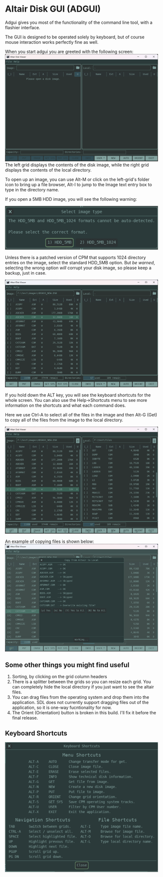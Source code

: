 # Altair Disk GUI (ADGUI)

Adgui gives you most of the functionality of the command line tool, with a flashier interface.

The GUI is designed to be operated solely by keyboard, but of course mouse
interaction works perfectly fine as well.

When you start adgui you are greeted with the following screen:
![Start Screen](start_screen.png)
The left grid displays the contents of the disk image, while the right grid displays the contents of the local directory.

To open up an image, you can use Alt-M or click on the left-grid's folder icon to bring up a file browser, Alt-I to jump to the Image text entry box to type in the directory name.

If you open a 5MB HDD image, you will see the following warning:

![Warning](warning.png)

Unless there is a patched version of CPM that supports 1024 directory entries on the image, select the standard HDD_5MB option. But *be warned*, selecting the wrong option _will_ corrupt your disk image, so please keep a backup, just in case.

![Opened Image](opened.png)

If you hold down the ALT key, you will see the keyboard shortcuts for the whole screen. 
You can also use the Help->Shortcuts menu to see more information on the shortcuts and what each command does.

Here we use Ctrl-A to select all of the files in the image and then Alt-G (Get) to copy all of the files from the image to the local directory.

![Showing Shortcuts](showing_shortcuts.png)

An example of copying files is shown below:
![Copying Files](copying.png)

## Some other things you might find useful

1) Sorting, by clicking on the grid column headers
2) There is a splitter between the grids so you can resize each grid. You can completely hide the local directory if you just want to see the altair files.
3) You can drag files from the operating system and drop them into the application. SDL does not currently support dragging files out of the application, so it is one-way fucntionality for now.
4) The Orient (Orientation) button is broken in this build. I'll fix it before the final release.

## Keyboard Shortcuts
![Keyboard Shortcuts](shortcuts.png)
